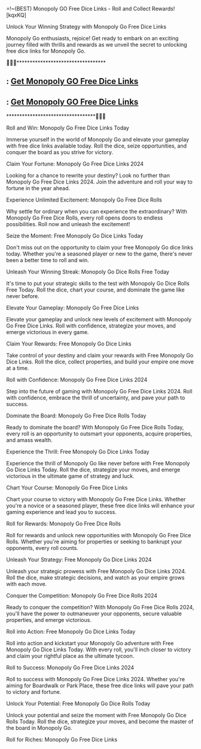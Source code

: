 =!~(BEST) Monopoly GO Free Dice Links - Roll and Collect Rewards! [kqxKQ]

Unlock Your Winning Strategy with Monopoly Go Free Dice Links

Monopoly Go enthusiasts, rejoice! Get ready to embark on an exciting journey filled with thrills and rewards as we unveil the secret to unlocking free dice links for Monopoly Go.

🎲🎲🎲**********************************


## : [Get Monopoly GO Free Dice Links](https://monopolygodicex.blogspot.com/)

## : [Get Monopoly GO Free Dice Links](https://monopolygodicex.blogspot.com/)

**********************************🎲🎲🎲

Roll and Win: Monopoly Go Free Dice Links Today

Immerse yourself in the world of Monopoly Go and elevate your gameplay with free dice links available today. Roll the dice, seize opportunities, and conquer the board as you strive for victory.

Claim Your Fortune: Monopoly Go Free Dice Links 2024

Looking for a chance to rewrite your destiny? Look no further than Monopoly Go Free Dice Links 2024. Join the adventure and roll your way to fortune in the year ahead.

Experience Unlimited Excitement: Monopoly Go Free Dice Rolls

Why settle for ordinary when you can experience the extraordinary? With Monopoly Go Free Dice Rolls, every roll opens doors to endless possibilities. Roll now and unleash the excitement!

Seize the Moment: Free Monopoly Go Dice Links Today

Don't miss out on the opportunity to claim your free Monopoly Go dice links today. Whether you're a seasoned player or new to the game, there's never been a better time to roll and win.

Unleash Your Winning Streak: Monopoly Go Dice Rolls Free Today

It's time to put your strategic skills to the test with Monopoly Go Dice Rolls Free Today. Roll the dice, chart your course, and dominate the game like never before.

Elevate Your Gameplay: Monopoly Go Free Dice Links

Elevate your gameplay and unlock new levels of excitement with Monopoly Go Free Dice Links. Roll with confidence, strategize your moves, and emerge victorious in every game.

Claim Your Rewards: Free Monopoly Go Dice Links

Take control of your destiny and claim your rewards with Free Monopoly Go Dice Links. Roll the dice, collect properties, and build your empire one move at a time.

Roll with Confidence: Monopoly Go Free Dice Links 2024

Step into the future of gaming with Monopoly Go Free Dice Links 2024. Roll with confidence, embrace the thrill of uncertainty, and pave your path to success.

Dominate the Board: Monopoly Go Free Dice Rolls Today

Ready to dominate the board? With Monopoly Go Free Dice Rolls Today, every roll is an opportunity to outsmart your opponents, acquire properties, and amass wealth.

Experience the Thrill: Free Monopoly Go Dice Links Today

Experience the thrill of Monopoly Go like never before with Free Monopoly Go Dice Links Today. Roll the dice, strategize your moves, and emerge victorious in the ultimate game of strategy and luck.

Chart Your Course: Monopoly Go Free Dice Links

Chart your course to victory with Monopoly Go Free Dice Links. Whether you're a novice or a seasoned player, these free dice links will enhance your gaming experience and lead you to success.

Roll for Rewards: Monopoly Go Free Dice Rolls

Roll for rewards and unlock new opportunities with Monopoly Go Free Dice Rolls. Whether you're aiming for properties or seeking to bankrupt your opponents, every roll counts.

Unleash Your Strategy: Free Monopoly Go Dice Links 2024

Unleash your strategic prowess with Free Monopoly Go Dice Links 2024. Roll the dice, make strategic decisions, and watch as your empire grows with each move.

Conquer the Competition: Monopoly Go Free Dice Rolls 2024

Ready to conquer the competition? With Monopoly Go Free Dice Rolls 2024, you'll have the power to outmaneuver your opponents, secure valuable properties, and emerge victorious.

Roll into Action: Free Monopoly Go Dice Links Today

Roll into action and kickstart your Monopoly Go adventure with Free Monopoly Go Dice Links Today. With every roll, you'll inch closer to victory and claim your rightful place as the ultimate tycoon.

Roll to Success: Monopoly Go Free Dice Links 2024

Roll to success with Monopoly Go Free Dice Links 2024. Whether you're aiming for Boardwalk or Park Place, these free dice links will pave your path to victory and fortune.

Unlock Your Potential: Free Monopoly Go Dice Rolls Today

Unlock your potential and seize the moment with Free Monopoly Go Dice Rolls Today. Roll the dice, strategize your moves, and become the master of the board in Monopoly Go.

Roll for Riches: Monopoly Go Free Dice Links
